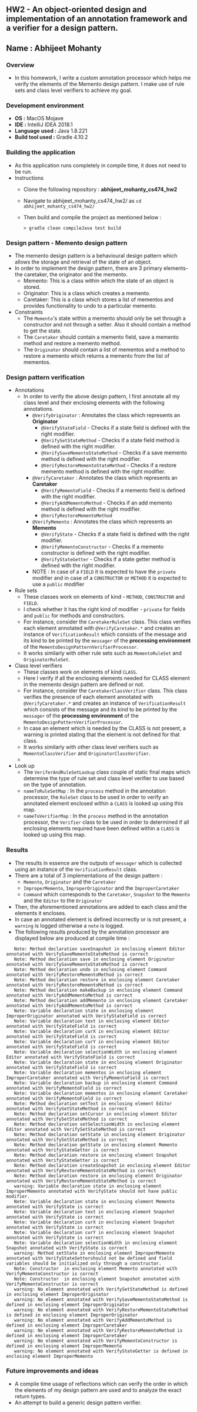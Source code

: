 HW2 - An object-oriented design and implementation of an annotation framework and a verifier for a design pattern.
--
Name : Abhijeet Mohanty
--
### Overview
* In this homework, I write a custom annotation processor which helps me verify the elements of the Memento design pattern. I make use of rule sets and class level verifiers to achieve my goal.

### Development environment
* **OS :** MacOS Mojave
* **IDE :** IntelliJ IDEA 2018.1
* **Language used :** Java 1.8.221
* **Build tool used :**  Gradle 4.10.2

### Building the application
* As this application runs completely in compile time, it does not need to be run.
* Instructions
    * Clone the following repository : **abhijeet_mohanty_cs474_hw2**
    * Navigate to abhijeet_mohanty_cs474_hw2/ as `cd abhijeet_mohanty_cs474_hw2/`
    * Then build and compile the project as mentioned below :
    
        `> gradle clean compileJava test build`

### Design pattern - Memento design pattern
* The memento design pattern is a behavioural design pattern which allows the storage and retrieval of the state of an object.
* In order to implement the design pattern, there are 3 primary elements- the caretaker, the originator and the memento.
    * Memento: This is a class within which the state of an object is stored.
    * Originator: This is a class which creates a memento.
    * Caretaker: This is a class which stores a list of mementos and provides functionality to undo to a particular memento.
* Constraints
    * The `Memento`'s state within a memento should only be set through a constructor and not through a setter. Also it should contain a method to get the state.
    * The `Caretaker` should contain a memento field, save a memento method and restore a memento method. 
    * The `Originator` should contain a list of mementos and a method to restore a memento which returns a memento from the list of mementos. 
    

### Design pattern verification
* Annotations
    * In order to verify the above design pattern, I first annotate all my class level and their enclosing elements with the following annotations.
        * `@VerifyOriginator` : Annotates the class which represents an **Originator**
            * `@VerifyStateField` - Checks if a state field is defined with the right modifier.
            * `@VerifySetStateMethod` - Checks if a state field method is defined with the right modifier.
            * `@VerifySaveMementoStateMethod` - Checks if a save memento method is defined with the right modifier.
            * `@VerifyRestoreMementoStateMethod` - Checks if a restore memento method is defined with the right modifier.
        * `@VerifyCaretaker` : Annotates the class which represents an **Caretaker**
            * `@VerifyMementoField` - Checks if a memento field is defined with the right modifier.
            * `@VerifyAddMementoMethod` - Checks if an add memento method is defined with the right modifier.
            * `@VerifyRestoreMementoMethod`
        * `@VerifyMemento` : Annotates the class which represents an **Memento**
            * `@VerifyState` - Checks if a state field is defined with the right modifier.
            * `@VerifyMementoConstructor` - Checks if a memento constructor is defined with the right modifier.
            * `@VerifyStateGetter` - Checks if a state getter method is defined with the right modifier.
        * NOTE : In case of a `FIELD` it is expected to have the `private` modifier and in case of a `CONSTRUCTOR` or `METHOD` it is 
                 expected to use a `public` modifier     
* Rule sets
    * These classes work on elements of kind - `METHOD`, `CONSTRUCTOR` and `FIELD`.
    * I check whether it has the right kind of modifier - `private` for fields and `public` for methods and constructors.
    * For instance, consider the `CaretakerRuleSet` class. This class verifies each element annotated with `@VerifyCaretaker.*` and 
    creates an instance of `VerificationResult` which consists of the message and its kind to be printed by the `messager` of the 
    **processing environment** of the `MementoDesignPatternVerifierProcessor`.
    * It works similarly with other rule sets such as `MementoRuleSet` and `OriginatorRuleSet`.
* Class level verifiers
    * These classes work on elements of kind `CLASS`.
    * Here I verify if all the enclosing elements needed for CLASS element in the memento design pattern are defined or not.
    * For instance, consider the `CaretakerClassVerifier` class. This class verifies the presence of each element annotated with `@VerifyCaretaker.*` and 
      creates an instance of `VerificationResult` which consists of the message and its kind to be printed by the `messager` of the 
      **processing environment** of the `MementoDesignPatternVerifierProcessor`.
    * In case an element which is needed by the CLASS is not present, a warning is printed stating that the element is not defined for that class.   
    * It works similarly with other class level verifiers such as `MementoClassVerifier` and `OriginatorClassVerifier`.
    *
* Look up
    * The `VeriferAndRuleSetLookup` class couple of static final maps which determine the type of rule set and class level verifier to use based on the type of annotation.
    * `nameToRuleSetMap` : In the `process` method in the annotation processor, the `RuleSet` class to be used in order to verify an annotated element enclosed within a `CLASS` is looked up using this map.
    * `nameToVerifierMap` : In the `process` method in the annotation processor, the `Verifier` class to be used in order to determined if all enclosing elements required have been defined within a `CLASS` is looked up using this map.

### Results
* The results in essence are the outputs of `messager` which is collected using an instance of the `VerificationResult` class.
* There are a total of 3 implementations of the design pattern :
    * `Memento`, `Originator` and the `Caretaker`
    * `ImproperMemento`, `ImproperOriginator` and the `ImproperCaretaker`
    * `Command` which corresponds to the `Caretaker`, `Snapshot` to the `Memento` and the `Editor` to the `Originator`
* Then, the aforementioned annotations are added to each class and the elements it encloses.    
* In case an annotated element is defined incorrectly or is not present, a `warning` is logged otherwise a `note` is logged. 
* The following results produced by the annotation processor are displayed below are produced at compile time :

```
   Note: Method declaration saveSnapshot in enclosing element Editor annotated with VerifySaveMementoStateMethod is correct
   Note: Method declaration save in enclosing element Originator annotated with VerifySaveMementoStateMethod is correct
   Note: Method declaration undo in enclosing element Command annotated with VerifyRestoreMementoMethod is correct
   Note: Method declaration restore in enclosing element Caretaker annotated with VerifyRestoreMementoMethod is correct
   Note: Method declaration makeBackup in enclosing element Command annotated with VerifyAddMementoMethod is correct
   Note: Method declaration addMemento in enclosing element Caretaker annotated with VerifyAddMementoMethod is correct
   Note: Variable declaration state in enclosing element ImproperOriginator annotated with VerifyStateField is correct 
   Note: Variable declaration text in enclosing element Editor annotated with VerifyStateField is correct 
   Note: Variable declaration curX in enclosing element Editor annotated with VerifyStateField is correct 
   Note: Variable declaration curY in enclosing element Editor annotated with VerifyStateField is correct 
   Note: Variable declaration selectionWidth in enclosing element Editor annotated with VerifyStateField is correct 
   Note: Variable declaration state in enclosing element Originator annotated with VerifyStateField is correct 
   Note: Variable declaration mementos in enclosing element ImproperCaretaker annotated with VerifyMementoField is correct 
   Note: Variable declaration backup in enclosing element Command annotated with VerifyMementoField is correct 
   Note: Variable declaration mementos in enclosing element Caretaker annotated with VerifyMementoField is correct 
   Note: Method declaration setText in enclosing element Editor annotated with VerifySetStateMethod is correct
   Note: Method declaration setCursor in enclosing element Editor annotated with VerifySetStateMethod is correct
   Note: Method declaration setSelectionWidth in enclosing element Editor annotated with VerifySetStateMethod is correct
   Note: Method declaration setState in enclosing element Originator annotated with VerifySetStateMethod is correct
   Note: Method declaration getState in enclosing element Memento annotated with VerifyStateGetter is correct
   Note: Method declaration restore in enclosing element Snapshot annotated with VerifyStateGetter is correct
   Note: Method declaration createSnapshot in enclosing element Editor annotated with VerifyRestoreMementoStateMethod is correct
   Note: Method declaration restore in enclosing element Originator annotated with VerifyRestoreMementoStateMethod is correct
   warning: Variable declaration state in enclosing element ImproperMemento annotated with VerifyState should not have public modifier.
   Note: Variable declaration state in enclosing element Memento annotated with VerifyState is correct 
   Note: Variable declaration text in enclosing element Snapshot annotated with VerifyState is correct 
   Note: Variable declaration curX in enclosing element Snapshot annotated with VerifyState is correct 
   Note: Variable declaration curY in enclosing element Snapshot annotated with VerifyState is correct 
   Note: Variable declaration selectionWidth in enclosing element Snapshot annotated with VerifyState is correct 
   warning: Method setState in enclosing element ImproperMemento annotated with VerifyStateSettershould not be defined and field variables should be initialized only through a constructor.
   Note: Constructor  in enclosing element Memento annotated with VerifyMementoConstructor is correct
   Note: Constructor  in enclosing element Snapshot annotated with VerifyMementoConstructor is correct
   warning: No element annotated with VerifySetStateMethod is defined in enclosing element ImproperOriginator
   warning: No element annotated with VerifySaveMementoStateMethod is defined in enclosing element ImproperOriginator
   warning: No element annotated with VerifyRestoreMementoStateMethod is defined in enclosing element ImproperOriginator
   warning: No element annotated with VerifyAddMementoMethod is defined in enclosing element ImproperCaretaker
   warning: No element annotated with VerifyRestoreMementoMethod is defined in enclosing element ImproperCaretaker
   warning: No element annotated with VerifyMementoConstructor is defined in enclosing element ImproperMemento
   warning: No element annotated with VerifyStateGetter is defined in enclosing element ImproperMemento
```

### Future improvements and ideas
* A compile time usage of reflections which can verify the order in which the elements of my design pattern are used and
to analyze the exact return types.
* An attempt to build a generic design pattern verifier.


